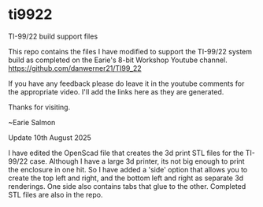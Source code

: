 # ti9922
TI-99/22 build support files

This repo contains the files I have modified to support the TI-99/22 system build as completed on the Earie's 8-bit Workshop Youtube channel. https://github.com/danwerner21/TI99_22

If you have any feedback please do leave it in the youtube comments for the appropriate video. I'll add the links here as they are generated.

Thanks for visiting.

~Earie Salmon

Update 10th August 2025

I have edited the OpenScad file that creates the 3d print STL files for the TI-99/22 case. Although I have a large 3d printer, its not big enough to print the enclosure in one hit. So I have added a 'side' option that allows you to create the top left and right, and the bottom left and right as separate 3d renderings. One side also contains tabs that glue to the other. Completed STL files are also in the repo.

